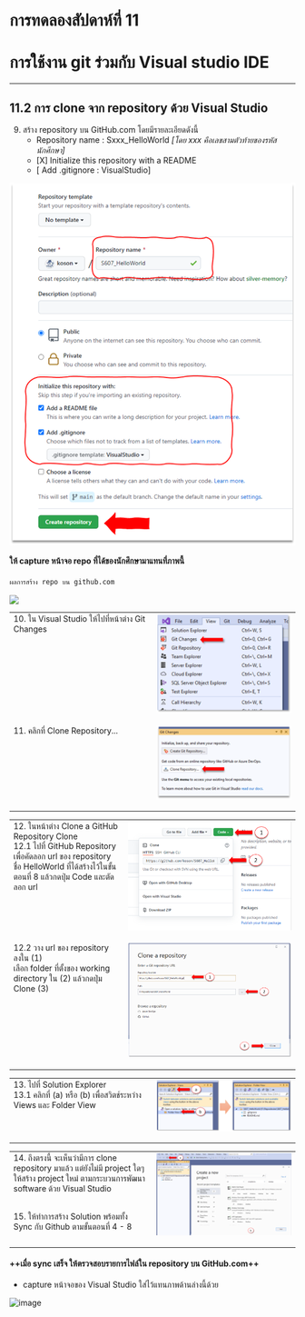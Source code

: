 # การทดลองสัปดาห์ที่ 11  #
# การใช้งาน git ร่วมกับ Visual studio IDE #
---
## 11.2 การ clone จาก repository ด้วย Visual Studio ##

9. สร้าง repository บน GitHub.com โดยมีรายละเอียดดังนี้
    <ul>
      <li> Repository name : Sxxx_HelloWorld <i>[โดย xxx คือเลขสามตัวท้ายของรหัสนักศึกษา]</i>
      <li> [X] Initialize this repository with a README
      <li> [ Add .gitignore : VisualStudio] 
    </ul>
<img src = "./images/Fig-3.28.png" align = "center">


#### ให้ capture หน้าจอ repo ที่ได้ของนักศึกษามาแทนที่ภาพนี้ ####

```
ผลการสร้าง repo บน github.com
```
<img src = "https://user-images.githubusercontent.com/92082233/141155939-7f9fec6a-78ea-4e08-9691-08bc7f158fb6.jpg" align = "center">


<table>
<tr> 
<td valign="top" width = "50%">10. ใน Visual Studio ให้ไปที่หน้าต่าง Git Changes 
 </td>
<td valign="top"><img src = "./images/Fig-3.29a.png"> </p> </td>

</tr>
<td valign="top" width = "50%">11. คลิกที่ Clone Repository...</td>
<td valign="top"><img src = "./images/Fig-3.29b.png"> </p> </td>

</table>


<table>

<tr> 
<td valign="top" width = "40%">12.  ในหน้าต่าง Clone a GitHub Repository  Clone <br>
 12.1 ไปที่ GitHub Repository เพื่อคัดลอก url ของ repository ชื่อ HelloWorld ที่ได้สร้างไว้ในขั้นตอนที่ 8 แล้วกดปุ่ม Code และตัดลอก url</td>
<td valign="top"><img src = "./images/Fig-3.30b.png"> </p> </td>
</tr>

<tr> 
<td valign="top" width = "40%">12.2 วาง url ของ repository ลงใน (1) <br> เลือก folder ที่ตั้งของ working directory ใน (2)  แล้วกดปุ่ม Clone (3) </td>
<td valign="top"><img src = "./images/Fig-3.30c.png"> </p> </td>
</tr>


</table>


<table>
<tr> 
<td valign="top" width = "50%">13. ไปที่ Solution Explorer  
<br> 13.1 คลิกที่ (a)  หรือ (b) เพื่อสวิตช์ระหว่าง Views และ Folder View </td>
<td valign="top"><img src = "./images/Fig-3.31a.png"> </p> </td>
</tr>
</table>


<table>
<tr> 
<td valign="top" width = "50%">14. ถึงตรงนี้ จะเห็นว่ามีการ clone repository มาแล้ว แต่ยังไม่มี project ใดๆ ให้สร้าง project ใหม่ ตามกระบวนการพัฒนา software ด้วย Visual Studio

<br>15. ให้ทำการสร้าง Solution พร้อมทั้ง Sync กับ Github ตามขั้นตอนที่ 4 - 8
</td>
<td valign="top"><img src = "./images/Fig-3.32a.png"> </p> </td>

</table>


#### ++เมื่อ sync เสร็จ ให้ตรวจสอบรายการไฟล์ใน repository บน GitHub.com++

- capture หน้าจอของ  Visual Studio ใส่ไว้แทนภาพด้านล่างนี้ด้วย

![image](https://user-images.githubusercontent.com/92082233/141690852-e1092ff1-0c3f-439f-8fc2-75dfc039b6a1.png)

